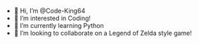 - 👋 Hi, I’m @Code-King64
- 👀 I’m interested in Coding!
- 🌱 I’m currently learning Python
- 💞️ I’m looking to collaborate on a Legend of Zelda style game!

<!---
Code-King64/Code-King64 is a ✨ special ✨ repository because its `README.md` (this file) appears on your GitHub profile.
You can click the Preview link to take a look at your changes.
--->
